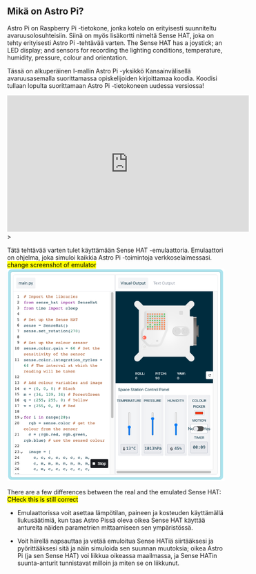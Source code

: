 ## Mikä on Astro Pi?

Astro Pi on Raspberry Pi -tietokone, jonka kotelo on erityisesti suunniteltu avaruusolosuhteisiin. Siinä on myös lisäkortti nimeltä Sense HAT, joka on tehty erityisesti Astro Pi -tehtävää varten. The Sense HAT has a joystick; an LED display; and sensors for recording the lighting conditions, temperature, humidity, pressure, colour and orientation.

Tässä on alkuperäinen I-mallin Astro Pi -yksikkö Kansainvälisellä avaruusasemalla suorittamassa opiskelijoiden kirjoittamaa koodia. Koodisi tullaan lopulta suorittamaan Astro Pi -tietokoneen uudessa versiossa!


<iframe width="560" height="315" src="https://www.youtube.com/embed/4ykbAJeGPMM" frameborder="0" allow="accelerometer; autoplay; encrypted-media; gyroscope; picture-in-picture" allowfullscreen></iframe>>

Tätä tehtävää varten tulet käyttämään Sense HAT -emulaattoria. Emulaattori on ohjelma, joka simuloi kaikkia Astro Pi -toimintoja verkkoselaimessasi.
<mark>change screenshot of emulator</mark> ![A labelled screenshot of the Sense HAT emulator with the code window on the left and the emulator on the right.](images/sense-hat-emulator.png)

There are a few differences between the real and the emulated Sense HAT:
<mark>CHeck this is still correct</mark>
- Emulaattorissa voit asettaa lämpötilan, paineen ja kosteuden käyttämällä liukusäätimiä, kun taas Astro Pissä oleva oikea Sense HAT käyttää antureita näiden parametrien mittaamiseen sen ympäristössä.

- Voit hiirellä napsauttaa ja vetää emuloitua Sense HATiä siirtääksesi ja pyörittääksesi sitä ja näin simuloida sen suunnan muutoksia; oikea Astro Pi (ja sen Sense HAT) voi liikkua oikeassa maailmassa, ja Sense HATin suunta-anturit tunnistavat milloin ja miten se on liikkunut.
